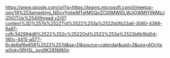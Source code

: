 https://www.google.com/url?q=https://teams.microsoft.com/l/meetup-join/19%253ameeting_NDcyYmIwMTgtMGQxZC00MWI0LWJjOWMtYjNlMzJiZjliOTUx%2540thread.v2/0?context%3D%257b%2522Tid%2522%253a%2522b0fb22a6-3060-4388-9a97-cdfc342994d8%2522%252c%2522Oid%2522%253a%2522b6b16d0d-180c-4415-a577-6cde6af6e658%2522%257d&sa=D&source=calendar&usd=2&usg=AOvVaw0oky5RHSL_pvs9K285M80n
